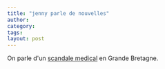 ```yaml
---
title: "jenny parle de nouvelles"
author:
category: 
tags: 
layout: post
---
```

On parle d'un <a href="http://www.lemonde.fr/web/article/0,1-0@2-3214,36-881680@51-881681,0.html">scandale medical</a> en Grande Bretagne. 

